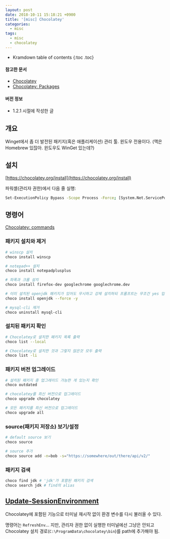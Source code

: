 ```yaml
---
layout: post
date: 2018-10-11 15:18:21 +0900
title: '[misc] Chocolatey'
categories:
  - misc
tags:
  - misc
  - chocolatey
---
```


* Kramdown table of contents
{:toc .toc}

#### 참고한 문서

- [Chocolatey](https://chocolatey.org/)
- [Chocolatey: Packages](https://community.chocolatey.org/packages)

#### 버전 정보

- 1.2.1 시절에 작성한 글


## 개요

Winget에서 좀 더 발전된 패키지(혹은 애플리케이션) 관리 툴. 윈도우 전용이다. (맥은 Homebrew 있잖아. 윈도우도 WinGet 있는데?)


## 설치

[https://chocolatey.org/install](https://chocolatey.org/install)

파워셸(관리자 권한)에서 다음 줄 실행:

```bash
Set-ExecutionPolicy Bypass -Scope Process -Force; [System.Net.ServicePointManager]::SecurityProtocol = [System.Net.ServicePointManager]::SecurityProtocol -bor 3072; iex ((New-Object System.Net.WebClient).DownloadString('https://chocolatey.org/install.ps1'))
```


## 명령어

[Chocolatey: commands](https://docs.chocolatey.org/en-us/choco/commands/)

### 패키지 설치와 제거

```bash
# winscp 설치
choco install winscp

# notepad++ 설치
choco install notepadplusplus

# 파폭과 크롬 설치
choco install firefox-dev googlechrome googlechrome.dev

# 이미 설치된 openjdk 패키지가 있어도 무시하고 강제 설치하되 프롬프트는 무조건 yes 입력
choco install openjdk --force -y

# mysql-cli 제거
choco uninstall mysql-cli
```

### 설치된 패키지 확인

```bash
# Chocolatey로 설치한 패키지 목록 출력
choco list --local

# Chocolatey로 설치한 것과 그렇지 않은것 모두 출력
choco list -li
```

### 패키지 버전 업그레이드

```bash
# 설치된 패키지 중 업그레이드 가능한 게 있는지 확인
choco outdated

# chocolatey를 최신 버전으로 업그레이드
choco upgrade chocolatey

# 모든 패키지를 최신 버전으로 업그레이드
choco upgrade all
```

### source(패키지 저장소) 보기/설정

```bash
# default source 보기
choco source

# source 추가
choco source add -n=bob -s="https://somewhere/out/there/api/v2/"
```

### 패키지 검색

```bash
choco find jdk # 'jdk'가 포함된 패키지 검색
choco search jdk # find의 alias
```


## [Update-SessionEnvironment](https://docs.chocolatey.org/en-us/create/functions/update-sessionenvironment)

Chocolatey에 포함된 기능으로 터미널 재시작 없이 환경 변수를 다시 불러올 수 있다.

명령어는 `RefreshEnv`... 지만, 관리자 권한 없이 실행한 터미널에선 그냥은 안되고 Chocolatey 설치 경로(`C:\ProgramData\chocolatey\bin`)를 path에 추가해야 됨.

